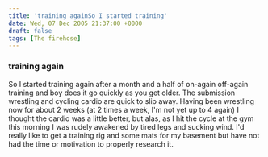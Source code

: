```yaml
---
title: 'training againSo I started training'
date: Wed, 07 Dec 2005 21:37:00 +0000
draft: false
tags: [The firehose]
---
```


### training again

So I started training again after a month and a half of on-again off-again training and boy does it go quickly as you get older. The submission wrestling and cycling cardio are quick to slip away. Having been wrestling now for about 2 weeks (at 2 times a week, I'm not yet up to 4 again) I thought the cardio was a little better, but alas, as I hit the cycle at the gym this morning I was rudely awakened by tired legs and sucking wind. I'd really like to get a training rig and some mats for my basement but have not had the time or motivation to properly research it.